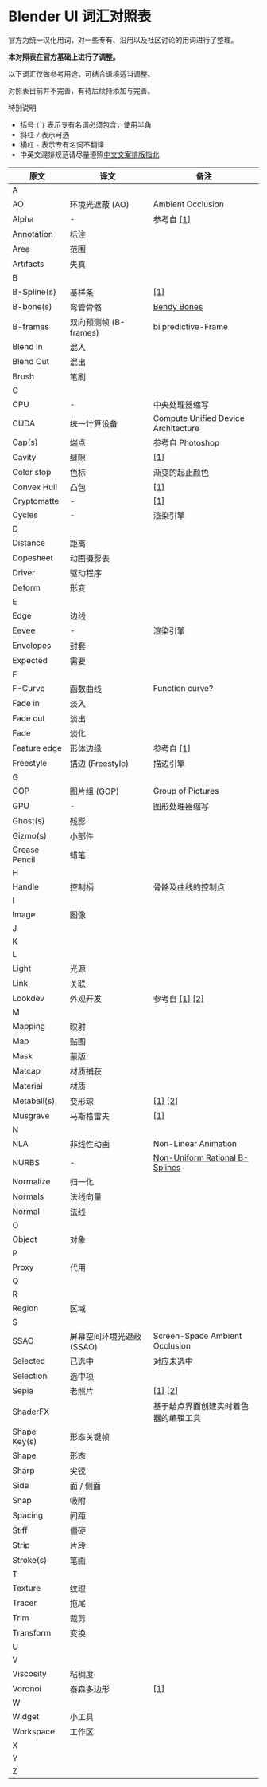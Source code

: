 # Blender UI 词汇对照表

官方为统一汉化用词，对一些专有、沿用以及社区讨论的用词进行了整理。

**本对照表在官方基础上进行了调整。**

以下词汇仅做参考用途，可结合语境适当调整。

对照表目前并不完善，有待后续持添加与完善。

特别说明

* 括号 `(` `)` 表示专有名词必须包含，使用半角
* 斜杠 `/` 表示可选
* 横杠 `-` 表示专有名词不翻译
* 中英文混排规范请尽量遵照[中文文案排版指北](https://github.com/sparanoid/chinese-copywriting-guidelines/blob/master/README.zh-CN.md)

原文|译文|备注
----|----|----
A |
AO|环境光遮蔽 (AO)|Ambient Occlusion
Alpha|-|参考自 [[1]](https://zh.wikipedia.org/zh-hans/%E9%98%BF%E5%B0%94%E6%B3%95%E9%80%9A%E9%81%93)
Annotation|标注|
Area|范围
Artifacts|失真
B |
B-Spline(s)|基样条|[[1]](https://zh.wikipedia.org/wiki/B%E6%A0%B7%E6%9D%A1)
B-bone(s)|弯管骨骼|[Bendy Bones](https://forums.autodesk.com/t5/3ds-max-ideas/bendy-bones-for-3dsmax/idi-p/7593357)
B-frames|双向预测帧 (B-frames)|bi predictive-Frame
Blend In|混入|
Blend Out|混出|
Brush|笔刷|
C |
CPU|-|中央处理器缩写
CUDA|统一计算设备|Compute Unified Device Architecture
Cap(s)|端点|参考自 Photoshop
Cavity|缝隙|[[1]](https://zhuanlan.zhihu.com/p/27339998)
Color stop|色标|渐变的起止颜色
Convex Hull|凸包|[[1]](https://zh.wikipedia.org/zh/%E5%87%B8%E5%8C%85)
Cryptomatte|-|[[1]](https://github.com/Psyop/Cryptomatte)
Cycles|-|渲染引擎
D |
Distance|距离|
Dopesheet|动画摄影表
Driver|驱动程序
Deform|形变
E |
Edge|边线|
Eevee|-|渲染引擎
Envelopes|封套|
Expected|需要|
F |
F-Curve|函数曲线|Function curve?
Fade in|淡入|
Fade out|淡出|
Fade|淡化|
Feature edge|形体边缘|参考自 [[1]](http://dict.cn/feature%20edge)
Freestyle|描边 (Freestyle)|描边引擎
G |
GOP|图片组 (GOP)|Group of Pictures
GPU|-|图形处理器缩写
Ghost(s)|残影|
Gizmo(s)|小部件|
Grease Pencil|蜡笔|
H |
Handle|控制柄|骨骼及曲线的控制点
I |
Image|图像|
J |
K |
L |
Light|光源|
Link|关联|
Lookdev|外观开发|参考自 [[1]](https://www.zhihu.com/question/48366815) [[2]](http://www.linecg.com/news_8284.html)
M |
Mapping|映射|
Map|贴图|
Mask|蒙版|
Matcap|材质捕获|
Material|材质|
Metaball(s)|变形球|[[1]](http://help.autodesk.com/view/3DSMAX/2020/CHS/?guid=GUID-DD1BCBD1-634C-4CB4-A3B6-EE8AC261DFBA) [[2]](https://zh.wikipedia.org/wiki/%E5%85%83%E7%90%83)
Musgrave|马斯格雷夫|[[1]](https://en.wikipedia.org/wiki/Ken_Musgrave)
N |
NLA|非线性动画|Non-Linear Animation
NURBS|-|[Non-Uniform Rational B-Splines](https://zh.wikipedia.org/wiki/%E9%9D%9E%E5%9D%87%E5%8C%80%E6%9C%89%E7%90%86B%E6%A0%B7%E6%9D%A1)
Normalize|归一化
Normals|法线向量|
Normal|法线|
O |
Object|对象|
P |
Proxy|代用|
Q |
R |
Region|区域
S |
SSAO|屏幕空间环境光遮蔽 (SSAO)|Screen-Space Ambient Occlusion
Selected|已选中|对应未选中
Selection|选中项
Sepia|老照片|[[1]](https://www.getpaint.net/doc/latest/AdjustmentsMenu.html) [[2]](https://www.cnblogs.com/Imageshop/p/3460951.html)
ShaderFX||基于结点界面创建实时着色器的编辑工具
Shape Key(s)|形态关键帧
Shape|形态|
Sharp|尖锐|
Side|面 / 侧面|
Snap|吸附|
Spacing|间距|
Stiff|僵硬
Strip|片段|
Stroke(s)|笔画|
T |
Texture|纹理|
Tracer|拖尾|
Trim|裁剪|
Transform|变换
U |
V |
Viscosity|粘稠度
Voronoi|泰森多边形|[[1]](https://zh.wikipedia.org/zh-hans/%E6%B2%83%E7%BD%97%E8%AF%BA%E4%BC%8A%E5%9B%BE)
W |
Widget|小工具
Workspace|工作区|
X |
Y |
Z |